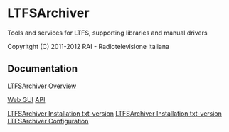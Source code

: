 LTFSArchiver
============

Tools and services for LTFS, supporting libraries and manual drivers

Copyritght (C) 2011-2012 RAI - Radiotelevisione Italiana


Documentation
-------------
[LTFSArchiver Overview](http://htmlpreview.github.com/?http://github.com/prestoprime/LTFSArchiver/blob/master/opt/ltfsarchiver/documentation/HTML/LTFSArchiverOverview.htm)

[Web GUI](http://htmlpreview.github.com/?http://github.com/prestoprime/LTFSArchiver/blob/master/opt/ltfsarchiver/documentation/HTML/LTFSArchiverWebGUI.htm)
[API](http://htmlpreview.github.com/?http://github.com/prestoprime/LTFSArchiver/blob/master/opt/ltfsarchiver/documentation/HTML/LTFSArchiverAPI.htm)

[LTFSArchiver Installation txt-version](http://htmlpreview.github.com/?http://github.com/prestoprime/LTFSArchiver/blob/master/opt/ltfsarchiver/InstallInstructions.txt)
[LTFSArchiver Installation txt-version](http://htmlpreview.github.com/?http://github.com/prestoprime/LTFSArchiver/blob/master/opt/ltfsarchiver/documentation/HTML/LTFSArchiverInstallation.htm)
[LTFSArchiver Configuration](http://htmlpreview.github.com/?http://github.com/prestoprime/LTFSArchiver/blob/master/opt/ltfsarchiver/documentation/HTML/LTFSArchiverConfiguration.htm)

